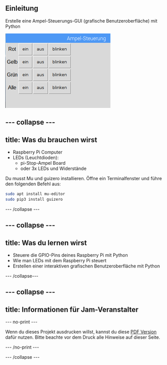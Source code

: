 ## Einleitung

Erstelle eine Ampel-Steuerungs-GUI (grafische Benutzeroberfläche) mit Python

![](images/guizero-4.png)

--- collapse ---
---
title: Was du brauchen wirst
---

- Raspberry Pi Computer
- LEDs (Leuchtdioden): 
    - pi-Stop-Ampel Board
    - oder 3x LEDs und Widerstände

Du musst Mu und guizero installieren. Öffne ein Terminalfenster und führe den folgenden Befehl aus:

```bash
sudo apt install mu-editor
sudo pip3 install guizero
```

--- /collapse ---

--- collapse ---
---
title: Was du lernen wirst
---

- Steuere die GPIO-Pins deines Raspberry Pi mit Python
- Wie man LEDs mit dem Raspberry Pi steuert
- Erstellen einer interaktiven grafischen Benutzeroberfläche mit Python

--- /collapse---

--- collapse ---
---
title: Informationen für Jam-Veranstalter
---

--- no-print ---

Wenn du dieses Projekt ausdrucken willst, kannst du diese [PDF Version](https://github.com/raspberrypilearning/jam-worksheets/raw/master/pdf/Traffic-Lights-GUI.pdf) dafür nutzen. Bitte beachte vor dem Druck alle Hinweise auf dieser Seite.

--- /no-print ---

--- /collapse ---